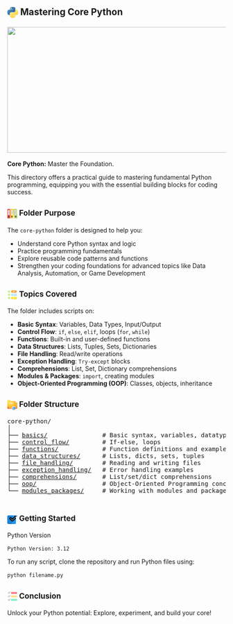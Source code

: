 <html>
<body>
  <h2><sub><img src="https://github.com/RadhikaDeshpande1010/skill-icon/blob/main/general-icon/python-icon.png" height="25" width="25"></sub> Mastering Core Python</h2>
  <img src="https://github.com/RadhikaDeshpande1010/Core-Python/blob/main/Core-Python.png" height="290" width="1200">
  <p><strong>Core Python:</strong> Master the Foundation.</p>
  <p>This directory offers a practical guide to mastering fundamental Python programming, equipping you with the essential building blocks for coding success.</p>

  <h2>
    <div style="display: flex; align-items: center;">
      <sub>
          <img src="https://github.com/RadhikaDeshpande1010/skill-icon/blob/main/general-icon/folder-purpose.png" alt="Icon" height="23" width="23" valign="middle"> 
          <span style="margin: 0;">Folder Purpose</span>
      </sub>
    </div>
  </h2>
  <p>The <code>core-python</code> folder is designed to help you:</p>
  <ul>
      <li>Understand core Python syntax and logic</li>
      <li>Practice programming fundamentals</li>
      <li>Explore reusable code patterns and functions</li>
       <li>Strengthen your coding foundations for advanced topics like Data Analysis, Automation, or Game Development</li>
  </ul>
      
  <h2>
    <div style="display: flex; align-items: center;">
       <sub>
          <img src="https://github.com/RadhikaDeshpande1010/skill-icon/blob/main/general-icon/topics-covered.png" alt="Icon" height="23" width="23" valign="middle"> 
          <span style="margin: 0;">Topics Covered</span>
       </sub>
    </div>
  </h2>
  <p>The folder includes scripts on:</p>
    <ul>
        <li><strong>Basic Syntax</strong>: Variables, Data Types, Input/Output</li>
        <li><strong>Control Flow</strong>: <code>if</code>, <code>else</code>, <code>elif</code>, loops (<code>for</code>, <code>while</code>)</li>
        <li><strong>Functions</strong>: Built-in and user-defined functions</li>
        <li><strong>Data Structures</strong>: Lists, Tuples, Sets, Dictionaries</li>
        <li><strong>File Handling</strong>: Read/write operations</li>
        <li><strong>Exception Handling</strong>: <code>Try-except</code> blocks</li>
        <li><strong>Comprehensions</strong>: List, Set, Dictionary comprehensions</li>
        <li><strong>Modules & Packages</strong>: <code>import</code>, creating modules</li>
        <li><strong>Object-Oriented Programming (OOP)</strong>: Classes, objects, inheritance</li>
    </ul>
  <p>
  
  <h2>
    <div style="display: flex; align-items: center;">
      <sub>
          <img src="https://github.com/RadhikaDeshpande1010/skill-icon/blob/main/general-icon/folder-structure.png" alt="Icon" height="23" width="23" valign="middle"> 
          <span style="margin: 0;">Folder Structure</span>
      </sub>
    </div>
  </h2>
  <div class="folder-structure">
    <pre>
core-python/
│
├── <a href="./Basics">basics/</a>               # Basic syntax, variables, datatypes
├── <a href="./Control_Flows">control_flow/</a>         # If-else, loops
├── <a href="./Functions">functions/</a>            # Function definitions and examples
├── <a href="./data_structures">data_structures/</a>      # Lists, dicts, sets, tuples
├── <a href="./file_handling">file_handling/</a>        # Reading and writing files
├── <a href="./exception_handling">exception_handling/</a>   # Error handling examples
├── <a href="./comprehensions">comprehensions/</a>       # List/set/dict comprehensions
├── <a href="./oop">oop/</a>                  # Object-Oriented Programming concepts
└── <a href="./modules_packages">modules_packages/</a>     # Working with modules and packages
      </pre>
    </div>

  <h2>
    <div style="display: flex; align-items: center;">
      <sub>
          <img src="https://github.com/RadhikaDeshpande1010/skill-icon/blob/main/general-icon/Start.png" alt="Icon" height="23" width="23" valign="middle"> 
          <span style="margin: 0;">Getting Started</span>
      </sub>
    </div>
  </h2>

  <p>Python Version</p>
  <pre><code>Python Version: 3.12</code></pre>
  <p>To run any script, clone the repository and run Python files using:</p>
  <pre><code>python filename.py</code></pre>
    
  <h2>
    <div style="display: flex; align-items: center;">
      <sub>
          <img src="https://github.com/RadhikaDeshpande1010/skill-icon/blob/main/general-icon/Conclusion.png" alt="Icon" height="23" width="23" valign="middle"> 
          <span style="margin: 0;">Conclusion</span>
      </sub>
    </div>
  </h2>
  
  <p>Unlock your Python potential: Explore, experiment, and build your core!</p>
  
  </body>
</html>
